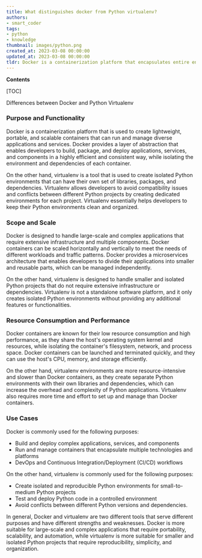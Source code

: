 ```yaml
---
title: What distinguishes docker from Python virtualenv?
authors:
- smart_coder
tags:
- python
- knowledge
thumbnail: images/python.png
created_at: 2023-03-08 00:00:00
updated_at: 2023-03-08 00:00:00
tldr: Docker is a containerization platform that encapsulates entire environments, while Python virtualenv is a tool that creates isolated Python environments with only the necessary dependencies.
---
```


**Contents**

[TOC]

Differences between Docker and Python Virtualenv

### Purpose and Functionality

Docker is a containerization platform that is used to create lightweight, portable, and scalable containers that can run and manage diverse applications and services. Docker provides a layer of abstraction that enables developers to build, package, and deploy applications, services, and components in a highly efficient and consistent way, while isolating the environment and dependencies of each container.

On the other hand, virtualenv is a tool that is used to create isolated Python environments that can have their own set of libraries, packages, and dependencies. Virtualenv allows developers to avoid compatibility issues and conflicts between different Python projects by creating dedicated environments for each project. Virtualenv essentially helps developers to keep their Python environments clean and organized.

### Scope and Scale

Docker is designed to handle large-scale and complex applications that require extensive infrastructure and multiple components. Docker containers can be scaled horizontally and vertically to meet the needs of different workloads and traffic patterns. Docker provides a microservices architecture that enables developers to divide their applications into smaller and reusable parts, which can be managed independently.

On the other hand, virtualenv is designed to handle smaller and isolated Python projects that do not require extensive infrastructure or dependencies. Virtualenv is not a standalone software platform, and it only creates isolated Python environments without providing any additional features or functionalities.

### Resource Consumption and Performance

Docker containers are known for their low resource consumption and high performance, as they share the host's operating system kernel and resources, while isolating the container's filesystem, network, and process space. Docker containers can be launched and terminated quickly, and they can use the host's CPU, memory, and storage efficiently.

On the other hand, virtualenv environments are more resource-intensive and slower than Docker containers, as they create separate Python environments with their own libraries and dependencies, which can increase the overhead and complexity of Python applications. Virtualenv also requires more time and effort to set up and manage than Docker containers.

### Use Cases

Docker is commonly used for the following purposes:

- Build and deploy complex applications, services, and components
- Run and manage containers that encapsulate multiple technologies and platforms
- DevOps and Continuous Integration/Deployment (CI/CD) workflows

On the other hand, virtualenv is commonly used for the following purposes:

- Create isolated and reproducible Python environments for small-to-medium Python projects
- Test and deploy Python code in a controlled environment
- Avoid conflicts between different Python versions and dependencies. 

In general, Docker and virtualenv are two different tools that serve different purposes and have different strengths and weaknesses. Docker is more suitable for large-scale and complex applications that require portability, scalability, and automation, while virtualenv is more suitable for smaller and isolated Python projects that require reproducibility, simplicity, and organization.
